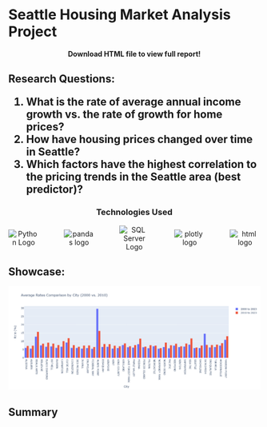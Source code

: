 <div class="heading">
    <h1>
        Seattle Housing Market Analysis Project
    </h1>
    <p align='center'><b>Download HTML file to view full report!</b></p>
    <h2>
        Research Questions:
        <ol>
            <li>What is the rate of average annual income growth vs. the rate of growth for home prices?</li>
            <li>How have housing prices changed over time in Seattle?</li>
            <li>Which factors have the highest correlation to the pricing trends in the Seattle area (best predictor)?</li>
        </ol>
    </h2>
    <h3 align='center'>
        <b>Technologies Used</b>
    </h3>
    <div align = 'center' style="display: flex; justify-content: center; align-items: center; gap: 50px;">
        <img src="https://cdn.jsdelivr.net/gh/devicons/devicon@latest/icons/python/python-original.svg" alt="Python Logo" width=150px/>
        <img src="https://cdn.jsdelivr.net/gh/devicons/devicon@latest/icons/pandas/pandas-original-wordmark.svg" alt="pandas logo" width=150px/>
        <img src="https://cdn.jsdelivr.net/gh/devicons/devicon@latest/icons/azuresqldatabase/azuresqldatabase-original.svg" alt="SQL Server Logo" width=150px/>
        <img src="https://cdn.jsdelivr.net/gh/devicons/devicon@latest/icons/plotly/plotly-original-wordmark.svg" alt="plotly logo" width=150px/>
        <img src="https://cdn.jsdelivr.net/gh/devicons/devicon@latest/icons/html5/html5-original.svg" alt="html logo" width=150px/>
    </div>
    <h2>
      Showcase:
    </h2>
    <img src="img/average-rates.png" alt="Seattle house price vs annual income rates"/>
</div>

## Summary


